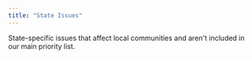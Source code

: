 ```yaml
---
title: "State Issues"
---
```


State-specific issues that affect local communities and aren't included in our main priority list.